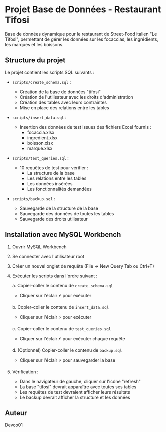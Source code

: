 # Projet Base de Données - Restaurant Tifosi

Base de données dynamique pour le restaurant de Street-Food italien "Le Tifosi", permettant de gérer les données sur les focaccias, les ingrédients, les marques et les boissons.

## Structure du projet

Le projet contient les scripts SQL suivants :

- `scripts/create_schema.sql` :
  - Création de la base de données "tifosi"
  - Création de l'utilisateur avec les droits d'administration
  - Création des tables avec leurs contraintes
  - Mise en place des relations entre les tables

- `scripts/insert_data.sql` :
  - Insertion des données de test issues des fichiers Excel fournis :
    - focaccia.xlsx
    - ingredient.xlsx
    - boisson.xlsx
    - marque.xlsx

- `scripts/test_queries.sql` :
  - 10 requêtes de test pour vérifier :
    - La structure de la base
    - Les relations entre les tables
    - Les données insérées
    - Les fonctionnalités demandées

- `scripts/backup.sql` :
  - Sauvegarde de la structure de la base
  - Sauvegarde des données de toutes les tables
  - Sauvegarde des droits utilisateur

## Installation avec MySQL Workbench

1. Ouvrir MySQL Workbench
2. Se connecter avec l'utilisateur root
3. Créer un nouvel onglet de requête (File -> New Query Tab ou Ctrl+T)
4. Exécuter les scripts dans l'ordre suivant :

   a. Copier-coller le contenu de `create_schema.sql`
   - Cliquer sur l'éclair ⚡ pour exécuter
   
   b. Copier-coller le contenu de `insert_data.sql`
   - Cliquer sur l'éclair ⚡ pour exécuter
   
   c. Copier-coller le contenu de `test_queries.sql`
   - Cliquer sur l'éclair ⚡ pour exécuter chaque requête
   
   d. (Optionnel) Copier-coller le contenu de `backup.sql`
   - Cliquer sur l'éclair ⚡ pour sauvegarder la base

5. Vérification :
   - Dans le navigateur de gauche, cliquer sur l'icône "refresh" 
   - La base "tifosi" devrait apparaître avec toutes ses tables
   - Les requêtes de test devraient afficher leurs résultats
   - Le backup devrait afficher la structure et les données

## Auteur

Devco01
